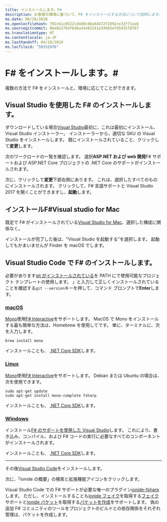 ```yaml
---
title: インストールします。F#
description: お客様の環境に基づいて、F# をインストールする方法について説明します。
ms.date: 08/28/2018
ms.openlocfilehash: 792c61c0522cd4d0c68a64572f2892ce33f71ea6
ms.sourcegitcommit: 0be8a279af6d8a43e03141e349d3efd5d35f8767
ms.translationtype: HT
ms.contentlocale: ja-JP
ms.lasthandoff: 04/18/2019
ms.locfileid: "59331976"
---
```

# <a name="install-f"></a>F# をインストールします。\#

複数の方法で F# をインストールと、環境に応じてことができます。

## <a name="install-f-with-visual-studio"></a>Visual Studio を使用した F# のインストールします。

ダウンロードしている場合[Visual Studio](https://visualstudio.microsoft.com/vs/?utm_medium=microsoft&utm_source=docs.microsoft.com&utm_campaign=inline+link)最初に、これは最初にインストール、Visual Studio インストーラー。 インストーラーから、適切な SKU の Visual Studio をインストールします。 既にインストールされていること、クリックして**変更**します。

次のワークロードの一覧を確認します。 選択**ASP.NET および web 開発**F# サポートおよび ASP.NET Core プロジェクトの .NET Core のサポートがインストールされます。

次に、クリックして**変更**下部右側にあります。  これは、選択したすべてのものにインストールされます。 クリックして、F# 言語サポートと Visual Studio 2017 を開くことができますし、**起動**します。

## <a name="install-f-with-visual-studio-for-mac"></a>インストールF#Visual studio for Mac

既定で F# がインストールされている[Visual Studio for Mac](https://visualstudio.microsoft.com/vs/mac/?utm_medium=microsoft&utm_source=docs.microsoft.com&utm_campaign=inline+link)、選択した構成に関係なく。

インストールが完了した後は、"Visual Studio を起動する"を選択します。 起動してもかまいませんが Finder を macOS でします。

## <a name="install-f-with-visual-studio-code"></a>Visual Studio Code で F# のインストールします。

必要があります[git がインストールされている](https://git-scm.com/download)を PATH にで使用可能なプロジェクト テンプレートの使用します。 」と入力して正しくインストールされていることを確認する`git --version`キーを押して、コマンド プロンプトで**Enter**します。

### <a name="macostabmacos"></a>[macOS](#tab/macos)

[Mono](https://www.mono-project.com)使用[F# Interactive](../tutorials/fsharp-interactive/index.md)をサポートします。 MacOS で Mono をインストールする最も簡単な方法は、Homebrew を使用してです。 単に、ターミナルに、次を入力します。

```console
brew install mono
```

インストールことも、 [.NET Core SDK](https://www.microsoft.com/net/download)します。

### <a name="linuxtablinux"></a>[Linux](#tab/linux)

[Mono](https://www.mono-project.com)使用[F# Interactive](../tutorials/fsharp-interactive/index.md)をサポートします。 Debian または Ubuntu の場合は、次を使用できます。

```console
sudo apt-get update
sudo apt-get install mono-complete fsharp
```

インストールことも、 [.NET Core SDK](https://www.microsoft.com/net/download)します。

### <a name="windowstabwindows"></a>[Windows](#tab/windows)

インストール[F# のサポートを使用した Visual Studio](#install-f-with-visual-studio)します。 これにより、書き込み、コンパイル、および F# コードの実行に必要なすべてのコンポーネントがインストールされます。

インストールことも、 [.NET Core SDK](https://www.microsoft.com/net/download/)します。

---

その後[Visual Studio Code](https://code.visualstudio.com)をインストールします。

次に、「ionide の概要」の検索と拡張機能アイコンをクリックします。

Visual Studio Code での F# サポートが必要な唯一のプラグイン[ionide-fsharp](https://marketplace.visualstudio.com/items?itemName=Ionide.Ionide-fsharp)します。 ただし、インストールすることも[Ionide フェイク](https://marketplace.visualstudio.com/items?itemName=Ionide.Ionide-FAKE)を取得する[フェイク](https://fsharp.github.io/FAKE/)サポートと[Ionide パケット](https://marketplace.visualstudio.com/items?itemName=Ionide.Ionide-Paket)を取得する[パケットを作成](https://fsprojects.github.io/Paket/)をサポートします。 偽の追加 F# コミュニティのツールをプロジェクトのビルドとの依存関係をそれぞれ管理は、パケットを作成します。
